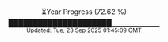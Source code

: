 <p align="center">
⏳Year Progress (72.62 %) <br>
█████████████████████▁▁▁▁▁▁▁▁▁ <br>
<sub>Updated: Tue, 23 Sep 2025 01:45:09 GMT</sub>
</p>

